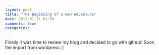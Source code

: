 ```yaml
---
layout: post
title: "The Beginning of a new Adventure"
date: 2012-01-11 01:36
comments: true
categories: 
---
```

Finally it was time to review my blog and decided to go with github!
Soon the import from wordpress :)

